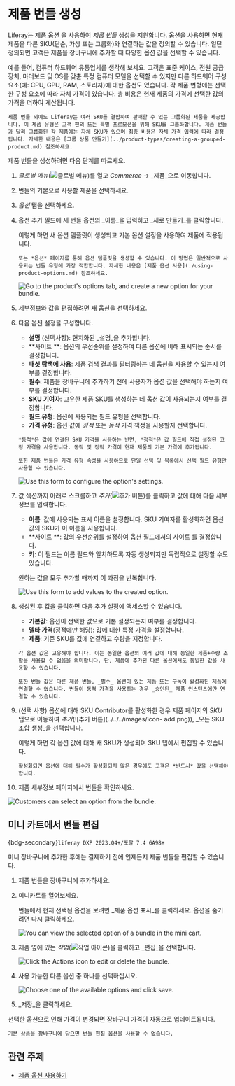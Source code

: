 # 제품 번들 생성

Liferay는 [제품 옵션](./using-product-options.md) 을 사용하여 _제품 번들_ 생성을 지원합니다. 옵션을 사용하면 현재 제품을 다른 SKU(단순, 가상 또는 그룹화)와 연결하는 값을 정의할 수 있습니다. 일단 정의되면 고객은 제품을 장바구니에 추가할 때 다양한 옵션 값을 선택할 수 있습니다.

예를 들어, 컴퓨터 하드웨어 유통업체를 생각해 보세요. 고객은 표준 케이스, 전원 공급 장치, 마더보드 및 OS를 갖춘 특정 컴퓨터 모델을 선택할 수 있지만 다른 하드웨어 구성 요소(예: CPU, GPU, RAM, 스토리지)에 대한 옵션도 있습니다. 각 제품 변형에는 선택한 구성 요소에 따라 자체 가격이 있습니다. 총 비용은 현재 제품의 가격에 선택한 값의 가격을 더하여 계산됩니다.

```{note}
제품 번들 외에도 Liferay는 여러 SKU를 결합하여 판매할 수 있는 그룹화된 제품을 제공합니다. 이 제품 유형은 고객 편의 또는 특별 프로모션을 위해 SKU를 그룹화합니다. 제품 번들과 달리 그룹화된 각 제품에는 자체 SKU가 있으며 최종 비용은 자체 가격 입력에 따라 결정됩니다. 자세한 내용은 [그룹 상품 만들기](../product-types/creating-a-grouped-product.md) 참조하세요.
```

제품 번들을 생성하려면 다음 단계를 따르세요.

1. _글로벌 메뉴_(![글로벌 메뉴](../../../images/icon-applications-menu.png))를 열고 _Commerce_ &rarr; _제품_으로 이동합니다.

1. 번들의 기본으로 사용할 제품을 선택하세요.

1. _옵션_ 탭을 선택하세요.

1. 옵션 추가 필드에 새 번들 옵션의 _이름_을 입력하고 _새로 만들기_를 클릭합니다.

   이렇게 하면 새 옵션 템플릿이 생성되고 기본 옵션 설정을 사용하여 제품에 적용됩니다.

   ```{tip}
   또는 *옵션* 페이지를 통해 옵션 템플릿을 생성할 수 있습니다. 이 방법은 일반적으로 사용되는 번들 유형에 가장 적합합니다. 자세한 내용은 [제품 옵션 사용](./using-product-options.md) 참조하세요.
   ```

   ![Go to the product's options tab, and create a new option for your bundle.](./creating-product-bundles/images/01.png)

1. 세부정보와 값을 편집하려면 새 옵션을 선택하세요.

1. 다음 옵션 설정을 구성합니다.

   * **설명** (선택사항): 현지화된 _설명_을 추가합니다.
   * **사이트
**: 옵션의 우선순위를 설정하여 다른 옵션에 비해 표시되는 순서를 결정합니다.
   * **패싯 탐색에 사용**: 제품 검색 결과를 필터링하는 데 옵션을 사용할 수 있는지 여부를 결정합니다.
   * **필수**: 제품을 장바구니에 추가하기 전에 사용자가 옵션 값을 선택해야 하는지 여부를 결정합니다.
   * **SKU 기여자**: 고유한 제품 SKU를 생성하는 데 옵션 값이 사용되는지 여부를 결정합니다.
   * **필드 유형**: 옵션에 사용되는 필드 유형을 선택합니다.
   * **가격 유형**: 옵션 값에 _정적_ 또는 _동적_ 가격 책정을 사용할지 선택합니다.

   ```{note}
   *동적*은 값에 연결된 SKU 가격을 사용하는 반면, *정적*은 값 필드에 직접 설정된 고정 가격을 사용합니다. 동적 및 정적 가격이 현재 제품의 기본 가격에 추가됩니다.

   또한 제품 번들은 가격 유형 속성을 사용하므로 단일 선택 및 목록에서 선택 필드 유형만 사용할 수 있습니다.
   ```

   ![Use this form to configure the option's settings.](./creating-product-bundles/images/02.png)

1. 값 섹션까지 아래로 스크롤하고 _추가_(![추가 버튼](../../../images/icon-add.png))를 클릭하고 값에 대해 다음 세부 정보를 입력합니다.

   * **이름**: 값에 사용되는 표시 이름을 설정합니다. SKU 기여자를 활성화하면 옵션 값의 SKU가 이 이름을 사용합니다.
   * **사이트
**: 값의 우선순위를 설정하여 옵션 필드에서의 사이트
를 결정합니다.
   * **키**: 이 필드는 이름 필드와 일치하도록 자동 생성되지만 독립적으로 설정할 수도 있습니다.

   원하는 값을 모두 추가할 때까지 이 과정을 반복합니다.

   ![Use this form to add values to the created option.](./creating-product-bundles/images/03.png)

1. 생성된 후 값을 클릭하면 다음 추가 설정에 액세스할 수 있습니다.

   * **기본값**: 옵션이 선택한 값으로 기본 설정되는지 여부를 결정합니다.
   * **델타 가격**(정적에만 해당): 값에 대한 특정 가격을 설정합니다.
   * **제품**: 기존 SKU를 값에 연결하고 수량을 지정합니다.

   ```{important}
   각 옵션 값은 고유해야 합니다. 이는 동일한 옵션의 여러 값에 대해 동일한 제품+수량 조합을 사용할 수 없음을 의미합니다. 단, 제품에 추가된 다른 옵션에서도 동일한 값을 사용할 수 있습니다.

   또한 번들 값은 다른 제품 번들, _필수_ 옵션이 있는 제품 또는 구독이 활성화된 제품에 연결할 수 없습니다. 번들이 동적 가격을 사용하는 경우 _승인된_ 제품 인스턴스에만 연결할 수 있습니다.

   ```
1. (선택 사항) 옵션에 대해 SKU Contributor를 활성화한 경우 제품 페이지의 _SKU_ 탭으로 이동하여 _추가_(![추가 버튼](../../../images/icon- add.png)), _모든 SKU 조합 생성_을 선택합니다.

   이렇게 하면 각 옵션 값에 대해 새 SKU가 생성되며 SKU 탭에서 편집할 수 있습니다.

   ```{important}
   활성화되면 옵션에 대해 필수가 활성화되지 않은 경우에도 고객은 *반드시* 값을 선택해야 합니다.
   ```
1. 제품 세부정보 페이지에서 번들을 확인하세요.

![Customers can select an option from the bundle.](./creating-product-bundles/images/04.png)

## 미니 카트에서 번들 편집

{bdg-secondary}`liferay DXP 2023.Q4+/포탈 7.4 GA98+`

미니 장바구니에 추가한 후에는 결제하기 전에 언제든지 제품 번들을 편집할 수 있습니다.

1. 제품 번들을 장바구니에 추가하세요.

1. 미니카트를 열어보세요.

   번들에서 현재 선택된 옵션을 보려면 _제품 옵션 표시_를 클릭하세요. 옵션을 숨기려면 다시 클릭하세요.

   ![You can view the selected option of a bundle in the mini cart.](./creating-product-bundles/images/05.png)

1. 제품 옆에 있는 _작업_(![작업 아이콘](../../../images/icon-actions.png))을 클릭하고 _편집_을 선택합니다.

   ![Click the Actions icon to edit or delete the bundle.](./creating-product-bundles/images/06.png)

1. 사용 가능한 다른 옵션 중 하나를 선택하십시오.

   ![Choose one of the available options and click save.](./creating-product-bundles/images/07.png)

1. _저장_을 클릭하세요.

선택한 옵션으로 인해 가격이 변경되면 장바구니 가격이 자동으로 업데이트됩니다.

```{important}
기본 상품을 장바구니에 담으면 번들 편집 옵션을 사용할 수 없습니다. 
```

## 관련 주제

* [제품 옵션 사용하기](./using-product-options.md) 
